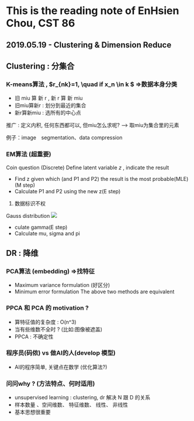 # This is the reading note of EnHsien Chou, CST 86


## 2019.05.19 - Clustering & Dimension Reduce
## Clustering : 分集合 
###  K-means算法 , $r_{nk}=1, \quad  if x_n \in k $ =>数据本身分类
+ 旧 miu 算 新 r , 新 r 算 新 miu
+ 旧miu算新r : 划分到最近的集合
+ 新r算新miu : 选所有的中心点

推广 : 定义内积, 任何东西都可以, 但miu怎么求呢? --> 取miu为集合里的元素   

例子：image　segmentation、data compression

### EM算法 (超重要)
Coin question (Discrete)
Define latent variable $z$ , indicate the result
+ Find z given which (and P1 and P2) the result is the most probable(MLE)(M step)
+ Calculate P1 and P2 using the new z(E step)
1. 数据标识不权

Gauss distribution
![](1.jpg)
+ culate gamma(E step)
+ Calculate mu, sigma and pi

## DR : 降维

### PCA算法 (embedding) =>找特征
+ Maximum variance formulation (好区分) 
+ Minimum error formulation
The above two methods are equivalent

### PPCA 和 PCA 的 motivation ?
+ 算特征值的复杂度 : O(n^3)
+ 当有些维数不全时 ? (比如:图像被遮盖)
+ PPCA : 不确定性

### 程序员(码侬) vs 做AI的人(develop 模型)
+ AI的程序简单, 关键点在数学 (优化算法?)

### 问问why ? (方法特点、何时适用)
+ unsupervised learning : clustering, dr 解决 N 跟 D 的关系
+ 样本数量 、空间维数、 特征维数、 线性、 非线性
+ 基本思想很重要
